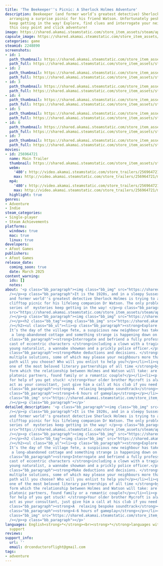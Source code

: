 ```yaml
---
title: 'The Beekeeper''s Picnic: A Sherlock Holmes Adventure'
description: Beekeeper (and former world’s greatest detective) Sherlock Holmes is
  arranging a surprise picnic for his friend Watson. Unfortunately pesky mysteries
  keep getting in the way! Explore, find clues and interrogate your neighbours in
  this cosy point and click adventure!
image: https://shared.akamai.steamstatic.com/store_item_assets/steam/apps/2248890/header.jpg?t=1732398072
capsule_image: https://shared.akamai.steamstatic.com/store_item_assets/steam/apps/2248890/capsule_231x87.jpg?t=1732398072
categories: game
steamid: 2248890
screenshots:
- id: 1
  path_thumbnail: https://shared.akamai.steamstatic.com/store_item_assets/steam/apps/2248890/ss_25efc36ec9079429b0f3c45d11abfe1c456e3d0b.600x338.jpg?t=1732398072
  path_full: https://shared.akamai.steamstatic.com/store_item_assets/steam/apps/2248890/ss_25efc36ec9079429b0f3c45d11abfe1c456e3d0b.1920x1080.jpg?t=1732398072
- id: 2
  path_thumbnail: https://shared.akamai.steamstatic.com/store_item_assets/steam/apps/2248890/ss_912eaa6855d10b399aec28ef81482cab25501fe4.600x338.jpg?t=1732398072
  path_full: https://shared.akamai.steamstatic.com/store_item_assets/steam/apps/2248890/ss_912eaa6855d10b399aec28ef81482cab25501fe4.1920x1080.jpg?t=1732398072
- id: 3
  path_thumbnail: https://shared.akamai.steamstatic.com/store_item_assets/steam/apps/2248890/ss_c1f752cdad46b94a884dcb11b0b6bf581df15d12.600x338.jpg?t=1732398072
  path_full: https://shared.akamai.steamstatic.com/store_item_assets/steam/apps/2248890/ss_c1f752cdad46b94a884dcb11b0b6bf581df15d12.1920x1080.jpg?t=1732398072
- id: 4
  path_thumbnail: https://shared.akamai.steamstatic.com/store_item_assets/steam/apps/2248890/ss_c265deb2da07138589c30adbd75cd2b94453fe76.600x338.jpg?t=1732398072
  path_full: https://shared.akamai.steamstatic.com/store_item_assets/steam/apps/2248890/ss_c265deb2da07138589c30adbd75cd2b94453fe76.1920x1080.jpg?t=1732398072
- id: 5
  path_thumbnail: https://shared.akamai.steamstatic.com/store_item_assets/steam/apps/2248890/ss_baa76a9040ff9d5d6959f98608b0cb624f0d7288.600x338.jpg?t=1732398072
  path_full: https://shared.akamai.steamstatic.com/store_item_assets/steam/apps/2248890/ss_baa76a9040ff9d5d6959f98608b0cb624f0d7288.1920x1080.jpg?t=1732398072
- id: 6
  path_thumbnail: https://shared.akamai.steamstatic.com/store_item_assets/steam/apps/2248890/ss_b754ab684fe4b1918c8e7acc683050e7fc06c1f5.600x338.jpg?t=1732398072
  path_full: https://shared.akamai.steamstatic.com/store_item_assets/steam/apps/2248890/ss_b754ab684fe4b1918c8e7acc683050e7fc06c1f5.1920x1080.jpg?t=1732398072
- id: 7
  path_thumbnail: https://shared.akamai.steamstatic.com/store_item_assets/steam/apps/2248890/ss_e3eb9794acf7a3522f44d4df71e1d32de327facf.600x338.jpg?t=1732398072
  path_full: https://shared.akamai.steamstatic.com/store_item_assets/steam/apps/2248890/ss_e3eb9794acf7a3522f44d4df71e1d32de327facf.1920x1080.jpg?t=1732398072
movies:
- id: 256964721
  name: Main Trailer
  thumbnail: https://shared.akamai.steamstatic.com/store_item_assets/steam/apps/256964721/movie.293x165.jpg?t=1695596847
  webm:
    '480': http://video.akamai.steamstatic.com/store_trailers/256964721/movie480_vp9.webm?t=1695596847
    max: http://video.akamai.steamstatic.com/store_trailers/256964721/movie_max_vp9.webm?t=1695596847
  mp4:
    '480': http://video.akamai.steamstatic.com/store_trailers/256964721/movie480.mp4?t=1695596847
    max: http://video.akamai.steamstatic.com/store_trailers/256964721/movie_max.mp4?t=1695596847
  highlight: true
genres:
- Adventure
- Indie
steam_categories:
- Single-player
- Steam Achievements
platforms:
  windows: true
  mac: true
  linux: true
developers:
- Afoot Games
publishers:
- Afoot Games
release_date:
  coming_soon: true
  date: March 2025
content_warning:
  ids: []
  notes:
about: '<p class="bb_paragraph"><img class="bb_img" src="https://shared.akamai.steamstatic.com/store_item_assets/steam/apps/2248890/extras/banner3.png?t=1732398072"
  /></p><p class="bb_paragraph">It is the 1920s, and in a sleepy Sussex village, beekeeper
  and former world''s greatest detective Sherlock Holmes is trying to arrange a pleasant
  clifftop picnic for his lifelong companion Dr Watson. The only problem is that a
  series of  mysteries keep getting in the way! </p><p class="bb_paragraph"><img class="bb_img"
  src="https://shared.akamai.steamstatic.com/store_item_assets/steam/apps/2248890/extras/strip1.png?t=1732398072"
  /></p><p class="bb_paragraph"><img class="bb_img" src="https://shared.akamai.steamstatic.com/store_item_assets/steam/apps/2248890/extras/map.gif?t=1732398072"
  /></p><h2 class="bb_tag"><img class="bb_img" src="https://shared.akamai.steamstatic.com/store_item_assets/steam/apps/2248890/extras/strip2.png?t=1732398072"
  /></h2><ul class="bb_ul"><li><p class="bb_paragraph"><strong>Explore a seaside town</strong>
  It’s the day of the village fete, a suspicious new neighbour has taken a lease on
   a long-abandoned cottage and something strange is happening down on the  beach…</p></li><li><p
  class="bb_paragraph"><strong>Interrogate and befriend a fully professionally voice-acted
  cast of eccentric characters </strong>including a clown with a tragic past, a budding
  young naturalist, a wannabe showman and a prickly police officer.</p></li><li><p
  class="bb_paragraph"><strong>Make deductions and decisions. </strong>Puzzles have
  multiple solutions, some of which may please your neighbours more than others.  What
  path will you choose? Who will you enlist to help you?</p></li><li><p class="bb_paragraph"><strong>Shape
  one of the most beloved literary partnerships of all time </strong>by choosing the
  form which the relationship between Holmes and Watson will take: are they dear friends,
  platonic partners, found family or a romantic couple?</p></li><li><p class="bb_paragraph"><strong>Phone
  for help of you get stuck! </strong>Your older brother Mycroft is always ready to
  act as your consultant, just give him a call at his club if you need a hint. </p></li><li><p
  class="bb_paragraph"><strong>A  relaxing bespoke soundtrack</strong></p></li><li><p
  class="bb_paragraph"><strong>4-6 hours of gameplay</strong></p></li></ul><p class="bb_paragraph"><img
  class="bb_img" src="https://shared.akamai.steamstatic.com/store_item_assets/steam/apps/2248890/extras/violinplaying.gif?t=1732398072"
  /></p><p class="bb_paragraph"></p>'
detailed_description: '<p class="bb_paragraph"><img class="bb_img" src="https://shared.akamai.steamstatic.com/store_item_assets/steam/apps/2248890/extras/banner3.png?t=1732398072"
  /></p><p class="bb_paragraph">It is the 1920s, and in a sleepy Sussex village, beekeeper
  and former world''s greatest detective Sherlock Holmes is trying to arrange a pleasant
  clifftop picnic for his lifelong companion Dr Watson. The only problem is that a
  series of  mysteries keep getting in the way! </p><p class="bb_paragraph"><img class="bb_img"
  src="https://shared.akamai.steamstatic.com/store_item_assets/steam/apps/2248890/extras/strip1.png?t=1732398072"
  /></p><p class="bb_paragraph"><img class="bb_img" src="https://shared.akamai.steamstatic.com/store_item_assets/steam/apps/2248890/extras/map.gif?t=1732398072"
  /></p><h2 class="bb_tag"><img class="bb_img" src="https://shared.akamai.steamstatic.com/store_item_assets/steam/apps/2248890/extras/strip2.png?t=1732398072"
  /></h2><ul class="bb_ul"><li><p class="bb_paragraph"><strong>Explore a seaside town</strong>
  It’s the day of the village fete, a suspicious new neighbour has taken a lease on
   a long-abandoned cottage and something strange is happening down on the  beach…</p></li><li><p
  class="bb_paragraph"><strong>Interrogate and befriend a fully professionally voice-acted
  cast of eccentric characters </strong>including a clown with a tragic past, a budding
  young naturalist, a wannabe showman and a prickly police officer.</p></li><li><p
  class="bb_paragraph"><strong>Make deductions and decisions. </strong>Puzzles have
  multiple solutions, some of which may please your neighbours more than others.  What
  path will you choose? Who will you enlist to help you?</p></li><li><p class="bb_paragraph"><strong>Shape
  one of the most beloved literary partnerships of all time </strong>by choosing the
  form which the relationship between Holmes and Watson will take: are they dear friends,
  platonic partners, found family or a romantic couple?</p></li><li><p class="bb_paragraph"><strong>Phone
  for help of you get stuck! </strong>Your older brother Mycroft is always ready to
  act as your consultant, just give him a call at his club if you need a hint. </p></li><li><p
  class="bb_paragraph"><strong>A  relaxing bespoke soundtrack</strong></p></li><li><p
  class="bb_paragraph"><strong>4-6 hours of gameplay</strong></p></li></ul><p class="bb_paragraph"><img
  class="bb_img" src="https://shared.akamai.steamstatic.com/store_item_assets/steam/apps/2248890/extras/violinplaying.gif?t=1732398072"
  /></p><p class="bb_paragraph"></p>'
languages: English<strong>*</strong><br><strong>*</strong>languages with full audio
  support
reviews:
support_info:
  url: ''
  email: drconductoroflight@gmail.com
tags:
- adventure
---
```


